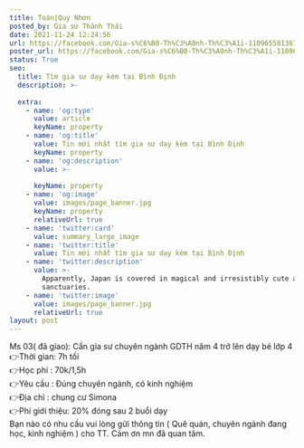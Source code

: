 ```yaml
---
title: Toán|Quy Nhơn
posted_by: Gia sư Thành Thái
date: 2021-11-24 12:24:56
url: https://facebook.com/Gia-s%C6%B0-Th%C3%A0nh-Th%C3%A1i-110965581367903/posts/125635686567559
poster_url: https://facebook.com/Gia-s%C6%B0-Th%C3%A0nh-Th%C3%A1i-110965581367903
status: True
seo:
  title: Tìm gia sư dạy kèm tại Bình Định
  description: >-
    
  extra:
    - name: 'og:type'
      value: article
      keyName: property
    - name: 'og:title'
      value: Tin mới nhất tìm gia sư dạy kèm tại Bình Định
      keyName: property
    - name: 'og:description'
      value: >-
        
      keyName: property
    - name: 'og:image'
      value: images/page_banner.jpg
      keyName: property
      relativeUrl: true
    - name: 'twitter:card'
      value: summary_large_image
    - name: 'twitter:title'
      value: Tin mới nhất tìm gia sư dạy kèm tại Bình Định
    - name: 'twitter:description'
      value: >-
        Apparently, Japan is covered in magical and irresistibly cute animal
        sanctuaries.
    - name: 'twitter:image'
      value: images/page_banner.jpg
      relativeUrl: true
layout: post
---
```

Ms 03( đã giao): Cần gia sư chuyên ngành GDTH năm 4 trở lên dạy bé lớp 4<br>👉Thời gian: 7h tối<br>👉Học phí : 70k/1,5h<br>👉Yêu cầu : Đúng chuyên ngành, có kinh nghiệm<br>👉Địa chỉ : chung cư Simona<br>👉Phí giới thiệu: 20% đóng sau 2 buổi dạy<br>Bạn nào có nhu cầu vui lòng gửi thông tin ( Quê quán, chuyên ngành đang học, kinh nghiệm ) cho TT. Cảm ơn mn đã quan tâm.
